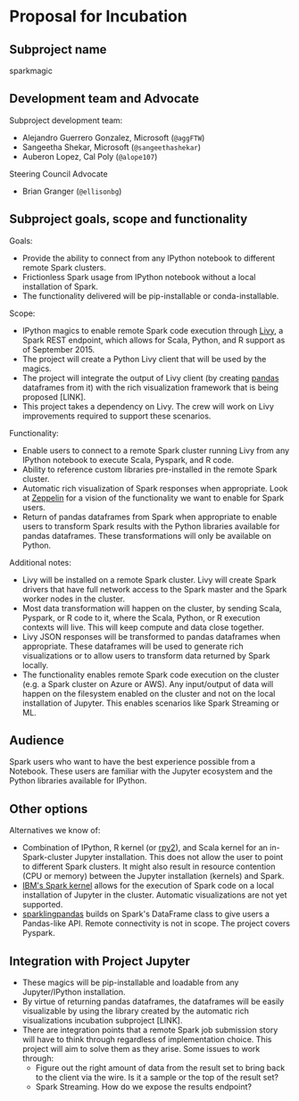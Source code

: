 # Proposal for Incubation

## Subproject name

sparkmagic

## Development team and Advocate

Subproject development team:

* Alejandro Guerrero Gonzalez, Microsoft (`@aggFTW`)
* Sangeetha Shekar, Microsoft (`@sangeethashekar`)
* Auberon Lopez, Cal Poly (`@alope107`)

Steering Council Advocate

* Brian Granger (`@ellisonbg`)

## Subproject goals, scope and functionality

Goals:
* Provide the ability to connect from any IPython notebook to different remote Spark clusters.
* Frictionless Spark usage from IPython notebook without a local installation of Spark.
* The functionality delivered will be pip-installable or conda-installable.

Scope:
* IPython magics to enable remote Spark code execution through [Livy](https://github.com/cloudera/hue/tree/master/apps/spark/java), a Spark REST endpoint, which allows for Scala, Python, and R support as of September 2015.
* The project will create a Python Livy client that will be used by the magics.
* The project will integrate the output of Livy client (by creating [pandas](https://github.com/pydata/pandas) dataframes from it) with the rich visualization framework that is being proposed [LINK].
* This project takes a dependency on Livy. The crew will work on Livy improvements required to support these scenarios.

Functionality:
* Enable users to connect to a remote Spark cluster running Livy from any IPython notebook to execute Scala, Pyspark, and R code.
* Ability to reference custom libraries pre-installed in the remote Spark cluster.
* Automatic rich visualization of Spark responses when appropriate. Look at [Zeppelin](https://zeppelin.incubator.apache.org/) for a vision of the functionality we want to enable for Spark users.
* Return of pandas dataframes from Spark when appropriate to enable users to transform Spark results with the Python libraries available for pandas dataframes. These transformations will only be available on Python.

Additional notes:
* Livy will be installed on a remote Spark cluster. Livy will create Spark drivers that have full network access to the Spark master and the Spark worker nodes in the cluster.
* Most data transformation will happen on the cluster, by sending Scala, Pyspark, or R code to it, where the Scala, Python, or R execution contexts will live. This will keep compute and data close together.
* Livy JSON responses will be transformed to pandas dataframes when appropriate. These dataframes will be used to generate rich visualizations or to allow users to transform data returned by Spark locally. 
* The functionality enables remote Spark code execution on the cluster (e.g. a Spark cluster on Azure or AWS). Any input/output of data will happen on the filesystem enabled on the cluster and not on the local installation of Jupyter. This enables scenarios like Spark Streaming or ML.

## Audience

Spark users who want to have the best experience possible from a Notebook. These users are familiar with the Jupyter ecosystem and the Python libraries available for IPython.

## Other options

Alternatives we know of:

* Combination of IPython, R kernel (or [rpy2](http://rpy.sourceforge.net/rpy2.html)), and Scala kernel for an in-Spark-cluster Jupyter installation. This does not allow the user to point to different Spark clusters. It might also result in resource contention (CPU or memory) between the Jupyter installation (kernels) and Spark.
* [IBM's Spark kernel](https://github.com/ibm-et/spark-kernel) allows for the execution of Spark code on a local installation of Jupyter in the cluster. Automatic visualizations are not yet supported.
* [sparklingpandas](https://github.com/sparklingpandas/sparklingpandas) builds on Spark's DataFrame class to give users a Pandas-like API. Remote connectivity is not in scope. The project covers Pyspark.

## Integration with Project Jupyter

* These magics will be pip-installable and loadable from any Jupyter/IPython installation.
* By virtue of returning pandas dataframes, the dataframes will be easily visualizable by using the library created by the automatic rich visualizations incubation subproject [LINK].
* There are integration points that a remote Spark job submission story will have to think through regardless of implementation choice. This project will aim to solve them as they arise. Some issues to work through:
	* Figure out the right amount of data from the result set to bring back to the client via the wire. Is it a sample or the top of the result set?
	* Spark Streaming. How do we expose the results endpoint?